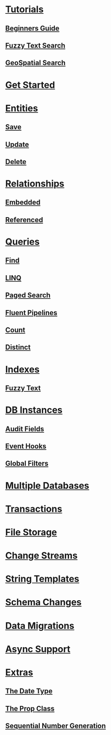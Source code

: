 # [Tutorials]()
## [Beginners Guide](https://dev.to/djnitehawk/tutorial-mongodb-with-c-the-easy-way-1g68)
## [Fuzzy Text Search](https://dev.to/djnitehawk/mongodb-fuzzy-text-search-with-c-the-easy-way-3l8j)
## [GeoSpatial Search](https://dev.to/djnitehawk/tutorial-geospatial-search-in-mongodb-the-easy-way-kbd)

# [Get Started](Get-Started.md)

# [Entities](Entities.md)
## [Save](Entities-Save.md)
## [Update](Entities-Update.md)
## [Delete](Entities-Delete.md)

# [Relationships](Relationships-Embeded.md)
## [Embedded](Relationships-Embeded.md)
## [Referenced](Relationships-Referenced.md)

# [Queries](Queries-Find.md)
## [Find](Queries-Find.md)
## [LINQ](Queries-Linq.md)
## [Paged Search](Queries-Paged-Search.md)
## [Fluent Pipelines](Queries-Pipelines.md)
## [Count](Queries-Count.md)
## [Distinct](Queries-Distinct.md)

# [Indexes](Indexes.md)
## [Fuzzy Text](Indexes-Fuzzy-Text-Search.md)

# [DB Instances](DB-Instances.md)
## [Audit Fields](DB-Instances-Audit-Fields.md)
## [Event Hooks](DB-Instances-Event-Hooks.md)
## [Global Filters](DB-Instances-Global-Filters.md)

# [Multiple Databases](Multiple-Databases.md)

# [Transactions](Transactions.md)

# [File Storage](File-Storage.md)

# [Change Streams](Change-Streams.md)

# [String Templates](String-Templates.md)

# [Schema Changes](Schema-Changes.md)

# [Data Migrations](Data-Migrations.md)

# [Async Support](Async-Support.md)

# [Extras](Extras-Date.md)
## [The Date Type](Extras-Date.md)
## [The Prop Class](Extras-Prop.md)
## [Sequential Number Generation](Extras-Sequence.md)
